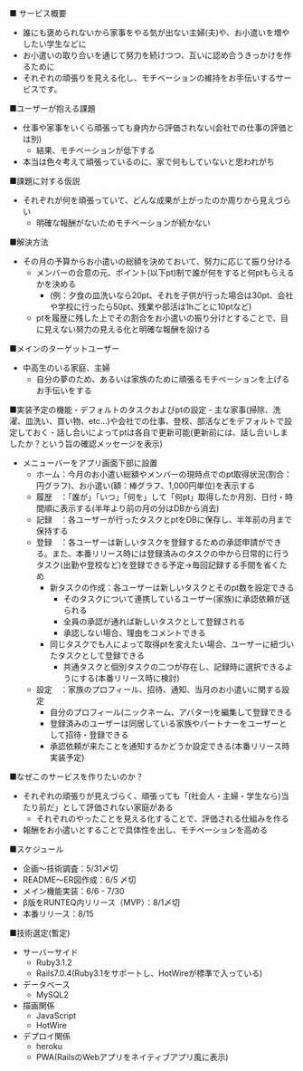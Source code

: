 ■ サービス概要
- 誰にも褒められないから家事をやる気が出ない主婦(夫)や、お小遣いを増やしたい学生などに
- お小遣いの取り合いを通じて努力を続けつつ、互いに認め合うきっかけを作るために
- それぞれの頑張りを見える化し、モチベーションの維持をお手伝いするサービスです。

■ユーザーが抱える課題
- 仕事や家事をいくら頑張っても身内から評価されない(会社での仕事の評価とは別)
  - 結果、モチベーションが低下する
- 本当は色々考えて頑張っているのに、家で何もしていないと思われがち

■課題に対する仮説
- それぞれが何を頑張っていて、どんな成果が上がったのか周りから見えづらい
  - 明確な報酬がないためモチベーションが続かない

■解決方法
- その月の予算からお小遣いの総額を決めておいて、努力に応じて振り分ける
  - メンバーの合意の元、ポイント(以下pt)制で誰が何をすると何ptもらえるかを決める
    - (例：夕食の皿洗いなら20pt、それを子供が行った場合は30pt、会社や学校に行ったら50pt、残業や部活は1hごとに10ptなど)
  - ptを履歴に残した上でその割合をお小遣いの振り分けとすることで、目に見えない努力の見える化と明確な報酬を設ける

■メインのターゲットユーザー
- 中高生のいる家庭、主婦
  - 自分の夢のため、あるいは家族のために頑張るモチベーションを上げるお手伝いをする

■実装予定の機能
    - デフォルトのタスクおよびptの設定
      - 主な家事(掃除、洗濯、皿洗い、買い物、etc...)や会社での仕事、登校、部活などをデフォルトで設定しておく
      - 話し合いによってptは各自で更新可能(更新前には、話し合いしましたか？という旨の確認メッセージを表示)

- メニューバーをアプリ画面下部に設置
    - ホーム：今月のお小遣い総額やメンバーの現時点でのpt取得状況(割合：円グラフ)、お小遣い(額：棒グラフ、1,000円単位)を表示する
    - 履歴　：「誰が」「いつ」「何を」して「何pt」取得したか月別、日付・時間順に表示する(半年より前の月の分はDBから消去)
    - 記録　：各ユーザーが行ったタスクとptをDBに保存し、半年前の月まで保持する
    - 登録　：各ユーザーは新しいタスクを登録するための承認申請ができる。また、本番リリース時には登録済みのタスクの中から日常的に行うタスク(出勤や登校など)を登録できる予定→毎回記録する手間を省くため
      - 新タスクの作成：各ユーザーは新しいタスクとそのpt数を設定できる
        - そのタスクについて連携しているユーザー(家族)に承認依頼が送られる
        - 全員の承認が通れば新しいタスクとして登録される
        - 承認しない場合、理由をコメントできる
      - 同じタスクでも人によって取得ptを変えたい場合、ユーザーに紐づいたタスクとして登録できる
        - 共通タスクと個別タスクの二つが存在し、記録時に選択できるようにする(本番リリース時に検討)
    - 設定　：家族のプロフィール、招待、通知、当月のお小遣いに関する設定
      - 自分のプロフィール(ニックネーム、アバター)を編集して登録できる
      - 登録済みのユーザーは同居している家族やパートナーをユーザーとして招待・登録できる
      - 承認依頼が来たことを通知するかどうか設定できる(本番リリース時実装予定)

■なぜこのサービスを作りたいのか？
- それぞれの頑張りが見えづらく、頑張っても「(社会人・主婦・学生なら)当たり前だ」として評価されない家庭がある
  - それぞれのやったことを見える化することで、評価される仕組みを作る
- 報酬をお小遣いとすることで具体性を出し、モチベーションを高める

■スケジュール
- 企画〜技術調査：5/31〆切
- README〜ER図作成：6/5 〆切
- メイン機能実装：6/6 - 7/30
- β版をRUNTEQ内リリース（MVP）：8/1〆切
- 本番リリース：8/15

■技術選定(暫定)
- サーバーサイド
  - Ruby3.1.2
  - Rails7.0.4(Ruby3.1をサポートし、HotWireが標準で入っている)
- データベース
  - MySQL2
- 描画関係
  - JavaScript
  - HotWire
- デプロイ関係
  - heroku
  - PWA(RailsのWebアプリをネイティブアプリ風に表示)

